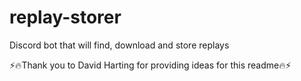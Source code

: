 # replay-storer
Discord bot that will find, download and store replays

⚡️🔥Thank you to David Harting for providing ideas for this readme🔥⚡️
